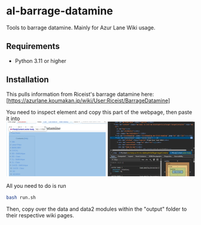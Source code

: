 # al-barrage-datamine

Tools to barrage datamine. Mainly for Azur Lane Wiki usage.

## Requirements

- Python 3.11 or higher

## Installation

This pulls information from Riceist's barrage datamine here: [https://azurlane.koumakan.jp/wiki/User:Riceist/BarrageDatamine]

You need to inspect element and copy this part of the webpage, then paste it into ![image for reference](image.png)

All you need to do is run

```bash
bash run.sh
```

Then, copy over the data and data2 modules within the "output" folder to their respective wiki pages.
